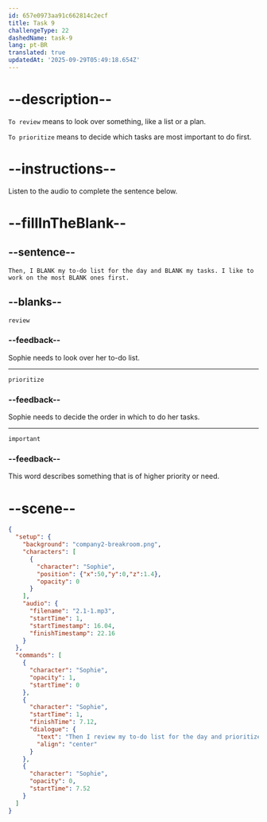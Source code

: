 ```yaml
---
id: 657e0973aa91c662814c2ecf
title: Task 9
challengeType: 22
dashedName: task-9
lang: pt-BR
translated: true
updatedAt: '2025-09-29T05:49:18.654Z'
---
```


<!-- (audio) Sophie: Then, I review my to-do list for the day and prioritize my tasks. I like to work on the most important ones first. -->

# --description--

`To review` means to look over something, like a list or a plan.

`To prioritize` means to decide which tasks are most important to do first.

# --instructions--

Listen to the audio to complete the sentence below.

# --fillInTheBlank--

## --sentence--

`Then, I BLANK my to-do list for the day and BLANK my tasks. I like to work on the most BLANK ones first.`

## --blanks--

`review`

### --feedback--

Sophie needs to look over her to-do list.

---

`prioritize`

### --feedback--

Sophie needs to decide the order in which to do her tasks.

---

`important`

### --feedback--

This word describes something that is of higher priority or need.

# --scene--

```json
{
  "setup": {
    "background": "company2-breakroom.png",
    "characters": [
      {
        "character": "Sophie",
        "position": {"x":50,"y":0,"z":1.4},
        "opacity": 0
      }
    ],
    "audio": {
      "filename": "2.1-1.mp3",
      "startTime": 1,
      "startTimestamp": 16.04,
      "finishTimestamp": 22.16
    }
  },
  "commands": [
    {
      "character": "Sophie",
      "opacity": 1,
      "startTime": 0
    },
    {
      "character": "Sophie",
      "startTime": 1,
      "finishTime": 7.12,
      "dialogue": {
        "text": "Then I review my to-do list for the day and prioritize my tasks. I like to work on the most important ones first.",
        "align": "center"
      }
    },
    {
      "character": "Sophie",
      "opacity": 0,
      "startTime": 7.52
    }
  ]
}
```
